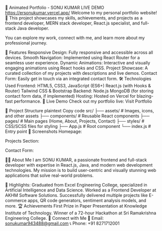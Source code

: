 💼 Animated Portfolio - SONU KUMAR LIVE DEMO https://ersonukumar.vercel.app/
Welcome to my personal portfolio website! 🚀 This project showcases my skills, achievements, and projects as a frontend developer, MERN stack developer, React.js specialist, and full-stack Java developer.

You can explore my work, connect with me, and learn more about my professional journey.

🌟 Features
Responsive Design: Fully responsive and accessible across all devices.
Smooth Navigation: Implemented using React Router for a seamless user experience.
Dynamic Animations: Interactive and visually engaging animations using React hooks and CSS.
Project Showcase: A curated collection of my projects with descriptions and live demos.
Contact Form: Easily get in touch via an integrated contact form.
🛠️ Technologies Used
Frontend:
HTML5, CSS3, JavaScript (ES6+)
React.js (with Hooks & Router)
Tailwind CSS & Bootstrap
Backend:
Node.js
MongoDB (for storing contact form data, if implemented)
Hosting:
Hosted on Vercel for blazing-fast performance.
🚀 Live Demo
Check out my portfolio live: Visit Portfolio

📂 Project Structure
plaintext
Copy code
src/
├── assets/           # Images, icons, and other assets
├── components/       # Reusable React components
├── pages/            # Main pages (Home, About, Projects, Contact)
├── styles/           # CSS/SCSS files for styling
├── App.js            # Root component
└── index.js          # Entry point
📸 Screenshots
Homepage:

Projects Section:

Contact Form:

👨‍💻 About Me
I am SONU KUMAR, a passionate frontend and full-stack developer with expertise in React.js, Java, and modern web development technologies. My mission is to build user-centric and visually stunning web applications that solve real-world problems.

📜 Highlights:
Graduated from Excel Engineering College, specialized in Artificial Intelligence and Data Science.
Worked as a Frontend Developer at AKHM Software Solutions.
Successfully delivered multiple projects like E-commerce apps, QR code generators, sentiment analysis models, and more.
🏆 Achievements
First Prize in Paper Presentation at Knowledge Institute of Technology.
Winner of a 72-hour Hackathon at Sri Ramakrishna Engineering College.
🤝 Connect with Me
📧 Email: sonukumar943488@gmail.com
📞 Phone: +91 8271712001
